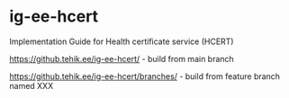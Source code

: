 # ig-ee-hcert

Implementation Guide for Health certificate service (HCERT)

https://github.tehik.ee/ig-ee-hcert/ - build from main branch

https://github.tehik.ee/ig-ee-hcert/branches/<XXX> - build from feature branch named XXX

